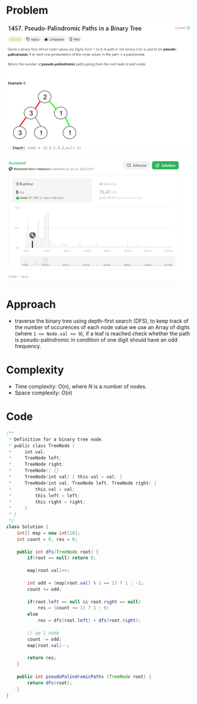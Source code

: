 # Problem
![1457](../src/leetcode/1457.png)

![1457](../src/leetcode/1457_s.png)

# Approach
- traverse the binary tree using depth-first search (DFS), to keep track of the number of occurences of each node value we use an Array of digits (where `1 <= Node.val <= 9`), if a leaf is reached check whether the path is pseudo-palindromic in condition of one digit should have an odd frequency.

# Complexity
- Time complexity: $O(n)$, where $N$ is a number of nodes.
- Space complexity: $O(n)$

# Code
```java
/**
 * Definition for a binary tree node.
 * public class TreeNode {
 *     int val;
 *     TreeNode left;
 *     TreeNode right;
 *     TreeNode() {}
 *     TreeNode(int val) { this.val = val; }
 *     TreeNode(int val, TreeNode left, TreeNode right) {
 *         this.val = val;
 *         this.left = left;
 *         this.right = right;
 *     }
 * }
 */
class Solution {
    int[] map = new int[10];
    int count = 0, res = 0;

    public int dfs(TreeNode root) {
        if(root == null) return 0;

        map[root.val]++;

        int odd = (map[root.val] % 2 == 1) ? 1 : -1;
        count += odd;

        if(root.left == null && root.right == null)
            res = (count <= 1) ? 1 : 0;
        else
            res = dfs(root.left) + dfs(root.right);

        // up 1 node
        count -= odd;
        map[root.val]--;

        return res;
    }
    
    public int pseudoPalindromicPaths (TreeNode root) {
        return dfs(root);
    }
}
```

